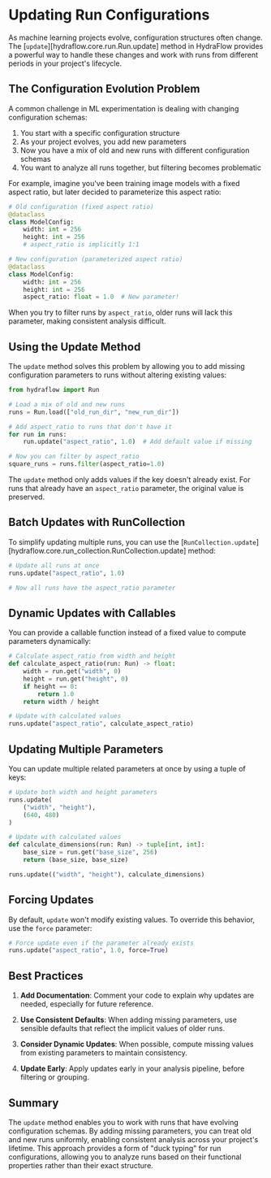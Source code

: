 # Updating Run Configurations

As machine learning projects evolve, configuration structures often change.
The [`update`][hydraflow.core.run.Run.update] method in HydraFlow provides a
powerful way to handle these changes and work with runs from different
periods in your project's lifecycle.

## The Configuration Evolution Problem

A common challenge in ML experimentation is dealing with changing configuration
schemas:

1. You start with a specific configuration structure
2. As your project evolves, you add new parameters
3. Now you have a mix of old and new runs with different configuration schemas
4. You want to analyze all runs together, but filtering becomes problematic

For example, imagine you've been training image models with a fixed aspect ratio,
but later decided to parameterize this aspect ratio:

```python
# Old configuration (fixed aspect ratio)
@dataclass
class ModelConfig:
    width: int = 256
    height: int = 256
    # aspect_ratio is implicitly 1:1

# New configuration (parameterized aspect ratio)
@dataclass
class ModelConfig:
    width: int = 256
    height: int = 256
    aspect_ratio: float = 1.0  # New parameter!
```

When you try to filter runs by `aspect_ratio`, older runs will lack this
parameter, making consistent analysis difficult.

## Using the Update Method

The `update` method solves this problem by allowing you to add missing
configuration parameters to runs without altering existing values:

```python
from hydraflow import Run

# Load a mix of old and new runs
runs = Run.load(["old_run_dir", "new_run_dir"])

# Add aspect_ratio to runs that don't have it
for run in runs:
    run.update("aspect_ratio", 1.0)  # Add default value if missing

# Now you can filter by aspect_ratio
square_runs = runs.filter(aspect_ratio=1.0)
```

The `update` method only adds values if the key doesn't already exist. For runs
that already have an `aspect_ratio` parameter, the original value is preserved.

## Batch Updates with RunCollection

To simplify updating multiple runs, you can use the
[`RunCollection.update`][hydraflow.core.run_collection.RunCollection.update] method:

```python
# Update all runs at once
runs.update("aspect_ratio", 1.0)

# Now all runs have the aspect_ratio parameter
```

## Dynamic Updates with Callables

You can provide a callable function instead of a fixed value to compute
parameters dynamically:

```python
# Calculate aspect_ratio from width and height
def calculate_aspect_ratio(run: Run) -> float:
    width = run.get("width", 0)
    height = run.get("height", 0)
    if height == 0:
        return 1.0
    return width / height

# Update with calculated values
runs.update("aspect_ratio", calculate_aspect_ratio)
```

## Updating Multiple Parameters

You can update multiple related parameters at once by using a tuple of keys:

```python
# Update both width and height parameters
runs.update(
    ("width", "height"),
    (640, 480)
)

# Update with calculated values
def calculate_dimensions(run: Run) -> tuple[int, int]:
    base_size = run.get("base_size", 256)
    return (base_size, base_size)

runs.update(("width", "height"), calculate_dimensions)
```

## Forcing Updates

By default, `update` won't modify existing values. To override this behavior,
use the `force` parameter:

```python
# Force update even if the parameter already exists
runs.update("aspect_ratio", 1.0, force=True)
```

## Best Practices

1. **Add Documentation**: Comment your code to explain why updates are needed,
   especially for future reference.

2. **Use Consistent Defaults**: When adding missing parameters, use sensible
   defaults that reflect the implicit values of older runs.

3. **Consider Dynamic Updates**: When possible, compute missing values from
   existing parameters to maintain consistency.

4. **Update Early**: Apply updates early in your analysis pipeline, before
   filtering or grouping.

## Summary

The `update` method enables you to work with runs that have evolving
configuration schemas. By adding missing parameters, you can treat old and
new runs uniformly, enabling consistent analysis across your project's
lifetime. This approach provides a form of "duck typing" for run
configurations, allowing you to analyze runs based on their functional
properties rather than their exact structure.